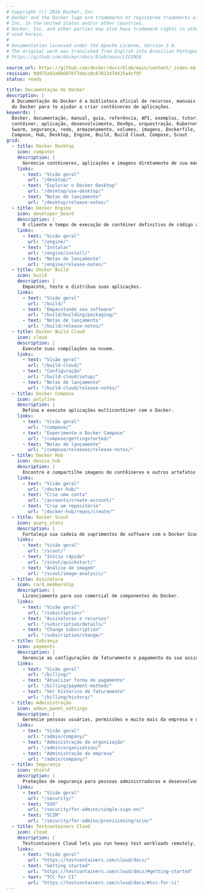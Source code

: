 ```yaml
---
# Copyright (c) 2016 Docker, Inc.
# Docker and the Docker logo are trademarks or registered trademarks of Docker,
# Inc. in the United States and/or other countries.
# Docker, Inc. and other parties may also have trademark rights in other terms
# used herein.
#
# Documentation licensed under the Apache License, Version 2.0.
# The original work was translated from English into Brazilian Portuguese.
# https://github.com/docker/docs/blob/main/LICENSE

source_url: https://github.com/docker/docs/blob/main/content/_index.md
revision: 9d975a92a6b6076f7ddcc0c6701247d425a4cf9f
status: ready

title: Documentação do Docker
description: |
  A Documentação do Docker é a biblioteca oficial de recursos, manuais e guias
  do Docker para te ajudar a criar contêineres de aplicações.
keywords: |
  Docker, documentação, manual, guia, referência, API, exemplos, tutoriais,
  contêiner, aplicação, desenvolvimento, DevOps, orquestração, Kubernetes,
  Swarm, segurança, rede, armazenamento, volumes, imagens, Dockerfile,
  Compose, Hub, Desktop, Engine, Build, Build Cloud, Compose, Scout
grid:
  - title: Docker Desktop
    icon: computer
    description: |
      Gerencie contêineres, aplicações e imagens diretamente de sua máquina.
    links:
      - text: "Visão geral"
        url: "/desktop/"
      - text: "Explorar o Docker Desktop"
        url: "/desktop/use-desktop/"
      - text: "Notas de lançamento"
        url: "/desktop/release-notes/"
  - title: Docker Engine
    icon: developer_board
    description: |
      O cliente e tempo de execução de contêiner definitivo de código aberto.
    links:
      - text: "Visão geral"
        url: "/engine/"
      - text: "Instalar"
        url: "/engine/install/"
      - text: "Notas de lançamento"
        url: "/engine/release-notes/"
  - title: Docker Build
    icon: build
    description: |
      Empacote, teste e distribua suas aplicações.
    links:
      - text: "Visão geral"
        url: "/build/"
      - text: "Empacotando seu software"
        url: "/build/building/packaging/"
      - text: "Notas de lançamento"
        url: "/build/release-notes/"
  - title: Docker Build Cloud
    icon: cloud
    description: |
      Execute suas compilações na nuvem.
    links:
      - text: "Visão geral"
        url: "/build-cloud/"
      - text: "Configuração"
        url: "/build-cloud/setup/"
      - text: "Notas de lançamento"
        url: "/build-cloud/release-notes/"
  - title: Docker Compose
    icon: polyline
    description: |
      Defina e execute aplicações multicontêiner com o Docker.
    links:
      - text: "Visão geral"
        url: "/compose/"
      - text: "Experimente o Docker Compose"
        url: "/compose/gettingstarted/"
      - text: "Notas de lançamento"
        url: "/compose/releases/release-notes/"
  - title: Docker Hub
    icon: device_hub
    description: |
      Encontre e compartilhe imagens de contêineres e outros artefatos.
    links:
      - text: "Visão geral"
        url: "/docker-hub/"
      - text: "Crie uma conta"
        url: "/accounts/create-account/"
      - text: "Crie um repositório"
        url: "/docker-hub/repos/create/"
  - title: Docker Scout
    icon: query_stats
    description: |
      Fortaleça sua cadeia de suprimentos de software com o Docker Scout.
    links:
      - text: "Visão geral"
        url: "/scout/"
      - text: "Início rápido"
        url: "/scout/quickstart/"
      - text: "Análise de imagem"
        url: "/scout/image-analysis/"
  - title: Assinatura
    icon: card_membership
    description: |
      Licenciamento para uso comercial de componentes do Docker.
    links:
      - text: "Visão geral"
        url: "/subscription/"
      - text: "Assinaturas e recursos"
        url: "/subscription/details/"
      - text: "Change subscription"
        url: "/subscription/change/"
  - title: Cobrança
    icon: payments
    description: |
      Gerencie as configurações de faturamento e pagamento da sua assinatura.
    links:
      - text: "Visão geral"
        url: "/billing/"
      - text: "Atualizar forma de pagamento"
        url: "/billing/payment-method/"
      - text: "Ver histórico de faturamento"
        url: "/billing/history/"
  - title: Administração
    icon: admin_panel_settings
    description: |
      Gerencie pessoas usuárias, permissões e muito mais da empresa e da organização.
    links:
      - text: "Visão geral"
        url: "/admin/company/"
      - text: "Administração da organização"
        url: "/admin/organization/"
      - text: "Administração da empresa"
        url: "/admin/company/"
  - title: Segurança
    icon: shield
    description: |
      Proteções de segurança para pessoas administradoras e desenvolvedoras.
    links:
      - text: "Visão geral"
        url: "/security/"
      - text: "SSO"
        url: "/security/for-admins/single-sign-on/"
      - text: "SCIM"
        url: "/security/for-admins/provisioning/scim/"
  - title: Testcontainers Cloud
    icon: cloud
    description: |
      Testcontainers Cloud lets you run heavy test workloads remotely.
    links:
      - text: "Visão geral"
        url: "https://testcontainers.com/cloud/docs/"
      - text: "Getting started"
        url: "https://testcontainers.com/cloud/docs/#getting-started"
      - text: "TCC for CI"
        url: "https://testcontainers.com/cloud/docs/#tcc-for-ci"
---
```

